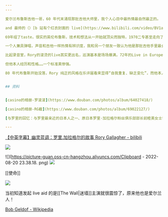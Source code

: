 ```yaml
---
---

爱尔兰布鲁斯吉他一哥，60 年代末涌现那批吉他大师里，我个人心目中最热情最自然最正的。

and 最帅的（）[b 站有个红衣封面的 live](https://www.bilibili.com/video/BV1a3411L7Wf)，71 年 25 岁，摄像头推个特写，我直接心脏骤停。

69年组了taste，很实的英伦布鲁斯，技术和想法从一开始就顶尖而独特，1970二专甚至走向了当时流行的fusion，他在里面亲自吹了萨克斯。后来散伙单飞甚至更成功，72年巅峰期，他在当年甚至打败了Eric Clapton成为最受欢迎的吉他手。

一个人兼具弹唱，声音和吉他一样热情有辨识度，我和另一个朋友一致认为他是那批吉他手里最会唱歌的。除了布鲁斯吉他和口琴，还很擅长原声吉他、曼陀铃、班卓，所以有非常多优秀的爱尔兰民谣风格曲目。（他一个人就能完成吉他调戏主唱传统艺能(· ·;)）

比起录音室，Rory的滚烫的live其实更出名，巡演基本是场场爆满，72年的Live in Europe和74年的Irish Tour在所有现场专里应该都排得上号，80年代还和Muddy Waters合作了一场现场。

但他本人经历和性格……一个标准美惨强。

80 年代布鲁斯开始没落，Rory 纯正的风格在乐评届看来显得“自我重复、缺乏变化”，而他本人在 90 年代因为手术并发症不幸病逝。从此之后 Rory 似乎被遗忘了，听 blues 的人清楚他的地位，但我很少看见他在主流叙事里被提起。绝对的 underrated，Rory Gallagher 怎么该变成遗珠，他理应嵌在布鲁斯摇滚乐手界最耀眼的位置上，甚至不需要贴上爱尔兰民族标签也已经够耀眼。


## 资料


[casino的相册-罗滚滚](https://www.douban.com/photos/album/64027418/)

[casino的相册-RG截](https://www.douban.com/photos/album/69022127/)

[与罗里的回忆：与罗里最亲近的日本人之一、原日本罗里·加拉格尔粉丝俱乐部部长前睦美女士访谈 - 小组讨论 - 豆瓣](https://m.douban.com/group/topic/209024107/)

---
```


[【中英字幕】幽灵蓝调：罗里.加拉格尔的故事 Rory Gallagher - bilibili](https://www.bilibili.com/video/BV1a3411L7Wf?spm_id_from=333.337.search-card.all.click&vd_source=edb3b9d2edcf09617c0c07c0499efd40)


![](https://picture-guan.oss-cn-hangzhou.aliyuncs.com/20220820233350.png)

![](https://picture-guan.oss-cn-hangzhou.aliyuncs.com/Clipboard - 2022-08-20 23.38.18. png)
![](https://picture-guan.oss-cn-hangzhou.aliyuncs.com/2022-08-20.png)

[[使命]]

![](https://picture-guan.oss-cn-hangzhou.aliyuncs.com/20220820234906.png)

当初知道发起 live aid 的是[[The Wall|迷墙]]主演就很震惊了，原来他也是爱尔兰人！

[Bob Geldof - Wikipedia](https://en.wikipedia.org/wiki/Bob_Geldof)